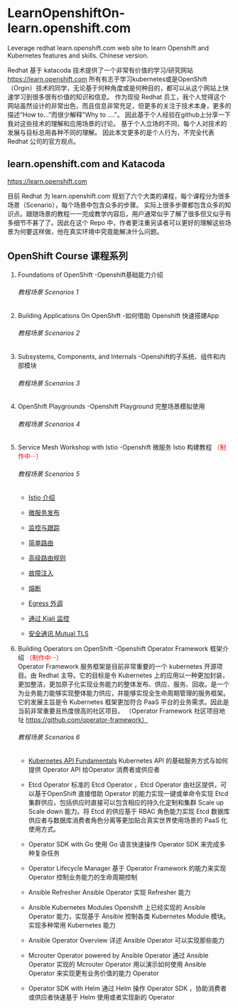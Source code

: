 # LearnOpenshiftOn-learn.openshift.com
Leverage redhat learn.openshift.com web site to learn Openshift and Kubernetes features and skills. Chinese version.

Redhat 基于 katacoda 技术提供了一个非常有价值的学习/研究网站
https://learn.openshift.com
所有有志于学习kubernetes或是OpenShift（Orgin）技术的同学，无论基于何种角度或是何种目的，都可以从这个网站上快速学习到很多很有价值的知识和信息。
作为现役 Redhat 员工，我个人觉得这个网站虽然设计的非常出色，而且信息非常充足，但更多的关注于技术本身，更多的描述“How to...”而很少解释"Why to ...."。 因此基于个人经验在github上分享一下我对这些技术的理解和应用场景的讨论。 基于个人立场的不同，每个人对技术的发展与目标总用各种不同的理解。 因此本文更多的是个人行为，不完全代表 Redhat 公司的官方观点。

## learn.openshift.com and Katacoda
https://learn.openshift.com

目前 Redhat 为 learn.openshift.com 规划了六个大类的课程，每个课程分为很多场景（Scenario），每个场景中包含众多的步骤。 实际上很多步骤都包含众多的知识点。跟随场景的教程一一完成教学内容后，用户通常似乎了解了很多但又似乎有多细节不甚了了。因此在这个 Repo 中，作者更注重另读者可以更好的理解这些场景为何要这样做，他在真实环境中究竟能解决什么问题。

## OpenShift Course 课程系列

1. Foundations of OpenShift 
    -Openshift基础能力介绍

    ###### 教程场景 Scenarios 1

2. Building Applications On OpenShift 
    -如何借助 Openshift 快速搭建App

    ###### 教程场景 Scenarios 2

3. Subsystems, Components, and Internals 
    -Openshift的子系统、组件和内部模块

    ###### 教程场景 Scenarios 3

4. OpenShift Playgrounds 
    -Openshift Playground 完整场景模拟使用

    ###### 教程场景 Scenarios 4


5. Service Mesh Workshop with Istio 
    -Openshift 微服务 Istio 构建教程
    <font color=red>（制作中···）</font><br>
    ###### 教程场景 Scenarios 5

    - [Istio 介绍](5-IstioServMeshOnOpenshift/istio_intro.md)

    - [微服务发布](5-IstioServMeshOnOpenshift/deploy_microservices.md)

    - [监控与跟踪](5-IstioServMeshOnOpenshift/monitor_tracing.md)

    - [简单路由](5-IstioServMeshOnOpenshift/simple_routing.md)

    - [高级路由规则](5-IstioServMeshOnOpenshift/advanced_routerule.md)

    - [故障注入](5-IstioServMeshOnOpenshift/falut_injection.md)

    - [熔断](5-IstioServMeshOnOpenshift/circuit_breaker.md)

    - [Egress 外调](5-IstioServMeshOnOpenshift/egress.md)

    - [通过 Kiali 监控](5-IstioServMeshOnOpenshift/observing_with_kiali.md)

    - [安全通讯 Mutual TLS](5-IstioServMeshOnOpenshift/istio_intro/mutual_tls.md)

6. Building Operators on OpenShift 
    -Openshift Operator Framework 框架介绍
    <font color=red>（制作中···）</font><br>
  Operator Framework 服务框架是目前非常重要的一个 kubernetes 开源项目。由 Redhat 主导。它的目标是令 Kubernetes 上的应用以一种更加封装，更加整洁，更加原子化实现业务能力的整体发布、供应、服务、回收。是一个为业务能力能够实现整体能力供应，并能够实现全生命周期管理的服务框架。它的发展主旨是令 Kubernetes 框架更加符合 PaaS 平台的业务需求。因此是当前非常重要且热度很高的社区项目。 （Operator Framework 社区项目地址 https://github.com/operator-framework）

    ###### 教程场景 Scenarios 6

    - [Kubernetes API Fundamentals](https://github.com/zhaoxiyi/LearnOpenshiftOn-learn.openshift.com/blob/master/1-FoundationsOfOpenshift/KubernetesAPIFund.md)
        Kubernetes API 的基础服务方式与如何提供 Operator API 给Operator 消费者或供应者

    - Etcd Operator
        标准的 Etcd Operator ，Etcd Operator 由社区提供，可以基于OpenShift 直接借助 Operator 的能力实现一键或单命令实现 Etcd 集群供应，包括供应时直接可以包含相应的持久化定制和集群 Scale up Scale down 能力。将 Etcd 的供应基于 RBAC 角色能力实现 Etcd 数据库供应者与数据库消费者角色分离等更加贴合真实世界使用场景的 PaaS 化使用方式。

    - Operator SDK with Go
        使用 Go 语言快速操作 Operator SDK 来完成多种复杂任务

    - Operator Lifecycle Manager
        基于 Operator Framework 的能力来实现 Operator 控制业务能力的生命周期控制

    - Ansible Refresher
        Ansible Operator 实现 Refresher 能力

    - Ansible Kubernetes Modules
        Openshift 上已经实现的 Ansible Operator 能力，实现基于 Ansible 控制各类 Kubernetes Module 模块。实现多种常用 Kubernetes 能力

    - Ansible Operator Overview
        详述 Ansible Operator 可以实现那些能力

    - Mcrouter Operator powered by Ansible Operator
        通过 Ansible Operator 实现的 Mcrouter Operator 用以演示如何使用 Ansible Operator 来实现更有业务价值的能力 Operator

    - Operator SDK with Helm
        通过 Helm 操作 Operator SDK ，协助消费者或供应者快速基于 Helm 使用或者实现新的 Operator
